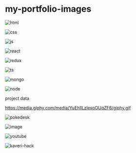 
# my-portfolio-images

![html](https://user-images.githubusercontent.com/65226860/123556991-eb2e6d80-d7ab-11eb-81a2-49821952faac.png)

![css](https://user-images.githubusercontent.com/65226860/123556993-ec5f9a80-d7ab-11eb-9c7d-402939f71873.png)

![js](https://user-images.githubusercontent.com/65226860/123556917-83782280-d7ab-11eb-8869-2359c8fe8ca2.png)


![react](https://user-images.githubusercontent.com/65226860/123556949-b4585780-d7ab-11eb-81ab-6cee03cfc53b.png)

![redux](https://user-images.githubusercontent.com/65226860/123556950-b5898480-d7ab-11eb-9381-e5e11f01bc38.png)

![ts](https://user-images.githubusercontent.com/65226860/123556953-b7534800-d7ab-11eb-9776-1679ad066a8e.png)

![mongo](https://user-images.githubusercontent.com/65226860/123557002-0305f180-d7ac-11eb-90f2-a81712a0eeb3.png)

![node](https://user-images.githubusercontent.com/65226860/123557003-04cfb500-d7ac-11eb-8da7-fecda76f0baf.png)


project data
<!-- ![Portfolio](https://user-images.githubusercontent.com/65226860/125074408-dec6e080-e0da-11eb-9590-0807b02c8951.png) -->
https://media.giphy.com/media/YuEhllLzlespOUqZF6/giphy.gif



![pokedesk](https://user-images.githubusercontent.com/65226860/123624503-3ee09b80-d82c-11eb-92d3-dcffe4fc82ce.jpeg)

![image](https://user-images.githubusercontent.com/65226860/123625316-45bbde00-d82d-11eb-8907-36965282bf76.png)

![youtube](https://user-images.githubusercontent.com/65226860/123627862-207c9f00-d830-11eb-87f8-46c0de871708.png)

![kaveri-hack](https://user-images.githubusercontent.com/65226860/123628804-232bc400-d831-11eb-83d5-ceb4bd52f8a9.jpg)









